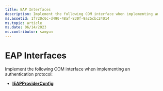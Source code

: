 ```yaml
---
title: EAP Interfaces
description: Implement the following COM interface when implementing an authentication protocol.
ms.assetid: 1f720c0c-d490-48af-830f-9a25cbc24014
ms.topic: article
ms.date: 06/14/2023
ms.contributor: samyun
---
```


# EAP Interfaces

Implement the following COM interface when implementing an authentication protocol:

- [**IEAPProviderConfig**](/windows/desktop/api/Rrascfg/nn-rrascfg-ieapproviderconfig)
